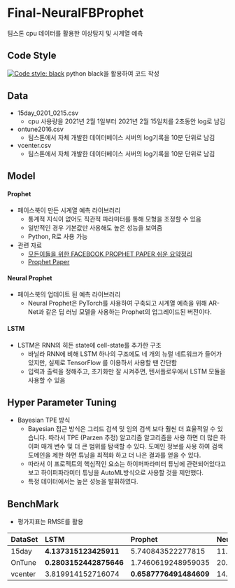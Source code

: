 # Final-NeuralFBProphet
팀스톤 cpu 데이터를 활용한 이상탐지 및 시계열 예측

## Code Style
[![Code style: black](https://img.shields.io/badge/code%20style-black-000000.svg)](https://github.com/psf/black)
python black을 활용하여 코드 작성


## Data
+ 15day_0201_0215.csv
    + cpu 사용량을 2021년 2월 1일부터 2021년 2월 15일치를 2초동안 log로 남김
+ ontune2016.csv
    + 팀스톤에서 자체 개발한 데이터베이스 서버의 log기록을 10분 단위로 남김
+ vcenter.csv
    + 팀스톤에서 자체 개발한 데이터베이스 서버의 log기록을 10분 단위로 남김

## Model
#### Prophet
+ 페이스북이 만든 시계열 예측 라이브러리
    + 통계적 지식이 없어도 직관적 파라미터를 통해 모형을 조정할 수 있음
    + 일반적인 경우 기본값만 사용해도 높은 성능을 보여줌
    + Python, R로 사용 가능
+ 관련 자료
    + [모든이들을 위한 FACEBOOK PROPHET PAPER 쉬운 요약정리](https://gorakgarak.tistory.com/1255)
    + [Prophet Paper](https://peerj.com/preprints/3190.pdf)

#### Neural Prophet
+ 페이스북의 업데이트 된 예측 라이브러리
    + Neural Prophet은 PyTorch를 사용하여 구축되고 시계열 예측을 위해 AR-Net과 같은 딥 러닝 모델을 사용하는 Prophet의 업그레이드된 버전이다.
#### LSTM
+  LSTM은 RNN의 히든 state에 cell-state를 추가한 구조
    + 바닐라 RNN에 비해 LSTM 하나의 구조에도 네 개의 뉴럴 네트워크가 들어가 있지만, 실제로 TensorFlow 를 이용하서 사용할 땐 간단함
    + 입력과 출력을 정해주고, 초기화만 잘 시켜주면, 텐서플로우에서 LSTM 모듈을 사용할 수 있음

## Hyper Parameter Tuning
+ Bayesian TPE 방식
    + Bayesian 접근 방식은 그리드 검색 및 임의 검색 보다 훨씬 더 효율적일 수 있습니다. 따라서 TPE (Parzen 추정) 알고리즘 알고리즘을 사용 하면 더 많은 하이퍼 매개 변수 및 더 큰 범위를 탐색할 수 있다. 도메인 정보를 사용 하여 검색 도메인을 제한 하면 튜닝을 최적화 하고 더 나은 결과를 얻을 수 있다.
    + 따라서 이 프로젝트의 핵심적인 요소는 하이퍼파라미터 튜닝에 관련되어있다고 보고
    하이퍼파라미터 튜닝을 AutoML방식으로 사용할 것을 제안했다.
    + 특정 데이터에서는 높은 성능을 발휘하였다.

## BenchMark
+ 평가지표는 RMSE를 활용

|DataSet|LSTM|Prophet|Neural-Prophet|
|-------|:---|:------|:-------------|
|15day|**4.137315123425911**|5.740843522277815|11.500915205148136|
|OnTune|**0.2803152442875646**|1.7460619248959035|20.68509903152376|
|vcenter|3.819914152716074|**0.6587776491484609**|14.284093776822472|
